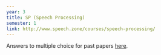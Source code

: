 ```yaml
---
year: 3
title: SP (Speech Processing)
semester: 1
link: http://www.speech.zone/courses/speech-processing/
---
```


Answers to multiple choice for past papers [here](https://docs.google.com/document/d/1ldYhqvXffeb93sTqN4BILVFUq1fQhfVo776S11olSxw/edit?usp=sharing).

